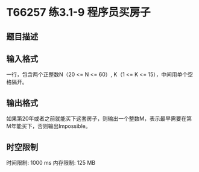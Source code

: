 # T66257 练3.1-9 程序员买房子

## 题目描述



## 输入格式

一行，包含两个正整数N（20 <= N <= 60）, K（1 <= K <= 15），中间用单个空格隔开。

## 输出格式

如果第20年或者之前就能买下这套房子，则输出一个整数M，表示最早需要在第M年能买下，否则输出Impossible。

## 时空限制

时间限制: 1000 ms
内存限制: 125 MB
